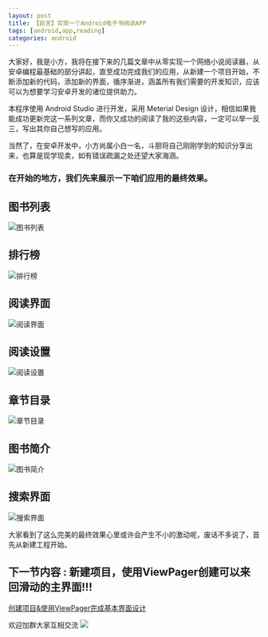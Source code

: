 ```yaml
---
layout: post
title: 【前言】实现一个Android电子书阅读APP
tags: [android,app,reading]
categories: android
---
```


大家好，我是小方，我将在接下来的几篇文章中从零实现一个网络小说阅读器，从安卓编程最基础的部分讲起，直至成功完成我们的应用，从新建一个项目开始，不断添加新的代码，添加新的界面，循序渐进，涵盖所有我们需要的开发知识，应该可以为想要学习安卓开发的诸位提供助力。


本程序使用 Android Studio 进行开发，采用 Meterial Design 设计，相信如果我能成功更新完这一系列文章，而你又成功的阅读了我的这些内容，一定可以举一反三，写出其你自己想写的应用。



当然了，在安卓开发中，小方尚属小白一名，斗胆将自己刚刚学到的知识分享出来，也算是现学现卖，如有错误疏漏之处还望大家海涵。



### 在开始的地方，我们先来展示一下咱们应用的最终效果。


## 图书列表
![图书列表](http://images2015.cnblogs.com/blog/901197/201703/901197-20170304093940313-1487048177.jpg)


## 排行榜
![排行榜](http://images2015.cnblogs.com/blog/901197/201703/901197-20170304093948595-2039251425.jpg)


## 阅读界面
![阅读界面](http://images2015.cnblogs.com/blog/901197/201703/901197-20170304093958532-629054657.jpg)


## 阅读设置
![阅读设置](http://images2015.cnblogs.com/blog/901197/201703/901197-20170304094008126-2026759223.jpg)


## 章节目录
![章节目录](http://images2015.cnblogs.com/blog/901197/201703/901197-20170304094018954-1923163971.jpg)


## 图书简介
![图书简介](http://images2015.cnblogs.com/blog/901197/201703/901197-20170304094057329-1021323825.jpg)


## 搜索界面
![搜索界面](http://images2015.cnblogs.com/blog/901197/201703/901197-20170304094106235-1264957737.jpg)


大家看到了这么完美的最终效果心里或许会产生不小的激动呢，废话不多说了，首先从新建工程开始。

## 下一节内容 : 新建项目，使用ViewPager创建可以来回滑动的主界面!!!

[创建项目&使用ViewPager完成基本界面设计](http://www.cnblogs.com/xfangs/p/6498238.html)

欢迎加群大家互相交流
![](http://images2015.cnblogs.com/blog/901197/201703/901197-20170304093408454-908789768.png)
